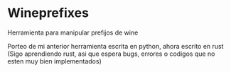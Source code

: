 # Wineprefixes
Herramienta para manipular prefijos de wine

Porteo de mi anterior herramienta escrita en python, ahora escrito en rust
(Sigo aprendiendo rust, asi que espera bugs, errores o codigos que no esten muy bien implementados)
